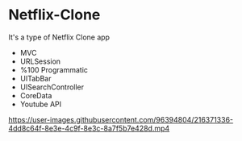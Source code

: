 # Netflix-Clone
It's a type of Netflix Clone app

- MVC
- URLSession
- %100 Programmatic
- UITabBar
- UISearchController
- CoreData
- Youtube API



https://user-images.githubusercontent.com/96394804/216371336-4dd8c64f-8e3e-4c9f-8e3c-8a7f5b7e428d.mp4

